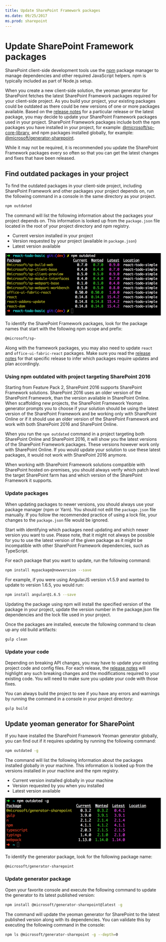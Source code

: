 ```yaml
---
title: Update SharePoint Framework packages 
ms.date: 09/25/2017
ms.prod: sharepoint
---
```



# Update SharePoint Framework packages

SharePoint client-side development tools use the [npm](https://www.npmjs.com/) package manager to manage dependencies and other required JavaScript helpers. npm is typically included as part of Node.js setup.

When you create a new client-side solution, the yeoman generator for SharePoint fetches the latest SharePoint Framework packages required for your client-side project. As you build your project, your existing packages could be outdated as there could be new versions of one or more packages available. Based on the [release notes](https://aka.ms/spfx-release-notes) for a particular release or the latest package, you may decide to update your SharePoint Framework packages used in your project. SharePoint Framework packages include both the npm packages you have installed in your project, for example: [@microsoft/sp-core-library](https://www.npmjs.com/package/@microsoft/sp-core-library), and npm packages installed globally, for example: [@microsoft/generator-sharepoint](https://www.npmjs.com/package/@microsoft/generator-sharepoint).

While it may not be required, it is recommended you update the SharePoint Framework packages every so often so that you can get the latest changes and fixes that have been released.

## Find outdated packages in your project

To find the outdated packages in your client-side project, including SharePoint Framework and other packages your project depends on, run the following command in a console in the same directory as your project.

```sh
npm outdated
```

The command will list the following information about the packages your project depends on. This information is looked up from the `package.json` file located in the root of your project directory and npm registry.

* Current version installed in your project
* Version requested by your project (available in `package.json`)
* Latest version available

![NPM outdated packages](../images/npm-outdated-packages-list.png)

To identify the SharePoint Framework packages, look for the package names that start with the following npm scope and prefix:

```sh
@microsoft/sp-
```

Along with the framework packages, you may also need to update `react` and `office-ui-fabric-react` packages. Make sure you read the [release notes](https://aka.ms/spfx-release-notes) for that specific release to infer which packages require updates and plan accordingly.

### Using npm outdated with project targeting SharePoint 2016

Starting from Feature Pack 2, SharePoint 2016 supports SharePoint Framework solutions. SharePoint 2016 uses an older version of the SharePoint Framework, than the version available in SharePoint Online. When scaffolding new projects, the SharePoint Framework Yeoman generator prompts you to choose if your solution should be using the latest version of the SharePoint Framework and be working only with SharePoint Online or if it should use an older version of the SharePoint Framework and work with both SharePoint 2016 and SharePoint Online.

When you run the `npm outdated` command in a project targeting both SharePoint Online and SharePoint 2016, it will show you the latest versions of the SharePoint Framework packages. These versions however work only with SharePoint Online. If you would update your solution to use these latest packages, it would not work with SharePoint 2016 anymore.

When working with SharePoint Framework solutions compatible with SharePoint hosted on-premises, you should always verify which patch level the target SharePoint farm has and which version of the SharePoint Framework it supports.

### Update packages

When updating packages to newer versions, you should always use your package manager (npm or Yarn). You should not edit the `package.json` file manually. If you follow the recommended practice of using a lock file, your changes to the `package.json` file would be ignored.

Start with identifying which packages need updating and which newer version you want to use. Please note, that it might not always be possible for you to use the latest version of the given package as it might be incompatible with other SharePoint Framework dependencies, such as TypeScript.

For each package that you want to update, run the following command:

```sh
npm install mypackage@newversion --save
```

For example, if you were using AngularJS version v1.5.9 and wanted to update to version 1.6.5, you would run:

```sh
npm install angular@1.6.5 --save
```

Updating the package using npm will install the specified version of the package in your project, update the version number in the package.json file dependencies and the lock file used in your project.

Once the packages are installed, execute the following command to clean up any old build artifacts:

```sh
gulp clean
```

### Update your code

Depending on breaking API changes, you may have to update your existing project code and config files. For each release, the [release notes](https://aka.ms/spfx-release-notes) will highlight any such breaking changes and the modifications required to your existing code. You will need to make sure you update your code with those fixes.

You can always build the project to see if you have any errors and warnings by running the command in a console in your project directory:

```sh
gulp build
```

## Update yeoman generator for SharePoint

If you have installed the SharePoint Framework Yeoman generator globally, you can find out if it requires updating by running the following command:

```sh
npm outdated -g
```

The command will list the following information about the packages installed globally in your machine. This information is looked up from the versions installed in your machine and the npm registry.

* Current version installed globally in your machine
* Version requested by you when you installed
* Latest version available

![NPM outdated global packages](../images/npm-outdated-global-packages-list.png)

To identify the generator package, look for the following package name:

```sh
@microsoft/generator-sharepoint
```

### Update generator package

Open your favorite console and execute the following command to update the generator to its latest published version:

```sh
npm install @microsoft/generator-sharepoint@latest -g
```

The command will update the yeoman generator for SharePoint to the latest published version along with its dependencies. You can validate this by executing the following command in the console:

```sh
npm ls @microsoft/generator-sharepoint -g --depth=0
```
